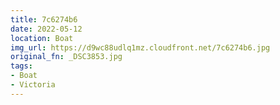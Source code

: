 ```yaml
---
title: 7c6274b6
date: 2022-05-12
location: Boat
img_url: https://d9wc88udlq1mz.cloudfront.net/7c6274b6.jpg
original_fn: _DSC3853.jpg
tags:
- Boat
- Victoria
---
```

